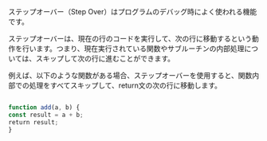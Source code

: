 ステップオーバー（Step Over）はプログラムのデバッグ時によく使われる機能です。

ステップオーバーは、現在の行のコードを実行して、次の行に移動するという動作を行います。つまり、現在実行されている関数やサブルーチンの内部処理については、スキップして次の行に進むことができます。

例えば、以下のような関数がある場合、ステップオーバーを使用すると、関数内部での処理をすべてスキップして、return文の次の行に移動します。

```jsx

function add(a, b) { 
const result = a + b; 
return result; 
}

```